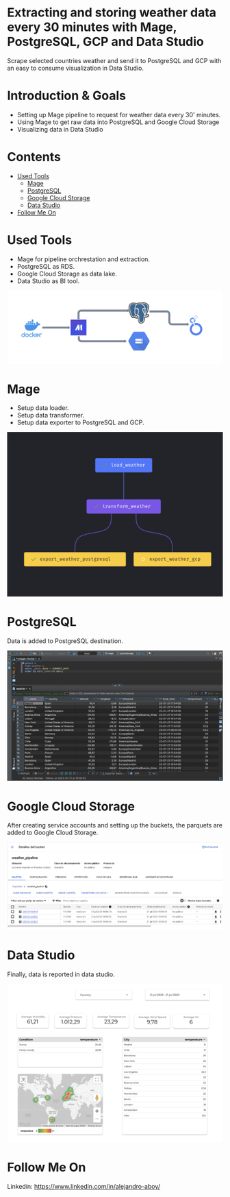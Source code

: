 # Extracting and storing weather data every 30 minutes with Mage, PostgreSQL, GCP and Data Studio
Scrape selected countries weather and send it to PostgreSQL and GCP with an easy to consume visualization in Data Studio.

# Introduction & Goals
- Setting up Mage pipeline to request for weather data every 30' minutes.
- Using Mage to get raw data into PostgreSQL and Google Cloud Storage 
- Visualizing data in Data Studio

# Contents

- [Used Tools](#used-tools)
  - [Mage](#mage)
  - [PostgreSQL](#postgreSQL)
  - [Google Cloud Storage](#gcp)
  - [Data Studio](#data_studio)
- [Follow Me On](#follow-me-on)

# Used Tools
- Mage for pipeline orchrestation and extraction.
- PostgreSQL as RDS.
- Google Cloud Storage as data lake.
- Data Studio as BI tool.

![alt text](images/tools.png)

# Mage
- Setup data loader.
- Setup data transformer.
- Setup data exporter to PostgreSQL and GCP.

![alt text](images/mage_tree.png)

# PostgreSQL

Data is added to PostgreSQL destination.

![alt text](images/postgresql.png)

# Google Cloud Storage

After creating service accounts and setting up the buckets, the parquets are added to Google Cloud Storage.

![alt text](images/gcp.png)

# Data Studio

Finally, data is reported in data studio.

![alt text](images/data_studio.png)

# Follow Me On
Linkedin: https://www.linkedin.com/in/alejandro-aboy/ 
